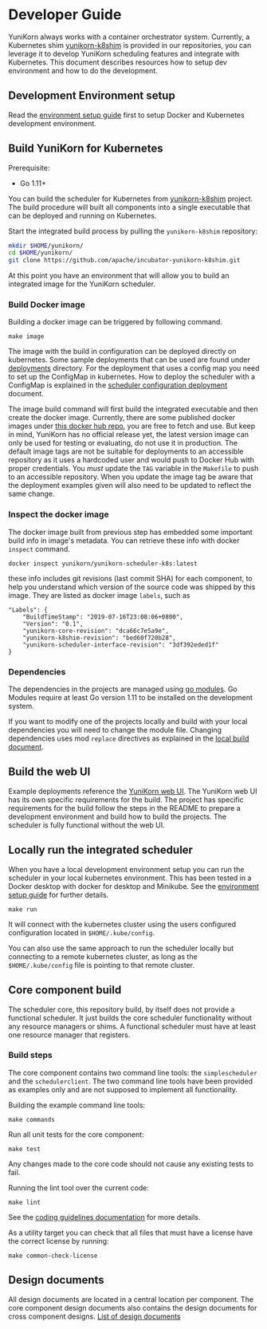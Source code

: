 <!--
 * Licensed to the Apache Software Foundation (ASF) under one
 * or more contributor license agreements.  See the NOTICE file
 * distributed with this work for additional information
 * regarding copyright ownership.  The ASF licenses this file
 * to you under the Apache License, Version 2.0 (the
 * "License"); you may not use this file except in compliance
 * with the License.  You may obtain a copy of the License at
 *
 *     http://www.apache.org/licenses/LICENSE-2.0
 *
 * Unless required by applicable law or agreed to in writing, software
 * distributed under the License is distributed on an "AS IS" BASIS,
 * WITHOUT WARRANTIES OR CONDITIONS OF ANY KIND, either express or implied.
 * See the License for the specific language governing permissions and
 * limitations under the License.
 -->

# Developer Guide

YuniKorn always works with a container orchestrator system. Currently, a Kubernetes shim [yunikorn-k8shim](https://github.com/apache/incubator-yunikorn-k8shim)
is provided in our repositories, you can leverage it to develop YuniKorn scheduling features and integrate with Kubernetes.
This document describes resources how to setup dev environment and how to do the development.

## Development Environment setup

Read the [environment setup guide](setup/env-setup.md) first to setup Docker and Kubernetes development environment.

## Build YuniKorn for Kubernetes

Prerequisite:
- Go 1.11+

You can build the scheduler for Kubernetes from [yunikorn-k8shim](https://github.com/apache/incubator-yunikorn-k8shim) project.
The build procedure will built all components into a single executable that can be deployed and running on Kubernetes.

Start the integrated build process by pulling the `yunikorn-k8shim` repository:
```bash
mkdir $HOME/yunikorn/
cd $HOME/yunikorn/
git clone https://github.com/apache/incubator-yunikorn-k8shim.git
```
At this point you have an environment that will allow you to build an integrated image for the YuniKorn scheduler.

### Build Docker image

Building a docker image can be triggered by following command.

```
make image
```

The image with the build in configuration can be deployed directly on kubernetes.
Some sample deployments that can be used are found under [deployments](https://github.com/apache/incubator-yunikorn-k8shim/tree/master/deployments/scheduler) directory.
For the deployment that uses a config map you need to set up the ConfigMap in kubernetes.
How to deploy the scheduler with a ConfigMap is explained in the [scheduler configuration deployment](setup/configure-scheduler.md) document.

The image build command will first build the integrated executable and then create the docker image.
Currently, there are some published docker images under [this docker hub repo](https://hub.docker.com/u/yunikorn), you are free to fetch and use.
But keep in mind, YuniKorn has no official release yet, the latest version image can only be used for testing or evaluating, do not use it in production.
The default image tags are not be suitable for deployments to an accessible repository as it uses a hardcoded user and would push to Docker Hub with proper credentials.
You *must* update the `TAG` variable in the `Makefile` to push to an accessible repository.
When you update the image tag be aware that the deployment examples given will also need to be updated to reflect the same change.

### Inspect the docker image

The docker image built from previous step has embedded some important build info in image's metadata. You can retrieve
these info with docker `inspect` command.

```
docker inspect yunikorn/yunikorn-scheduler-k8s:latest
```

these info includes git revisions (last commit SHA) for each component, to help you understand which version of the source code
was shipped by this image. They are listed as docker image `labels`, such as

```
"Labels": {
    "BuildTimeStamp": "2019-07-16T23:08:06+0800",
    "Version": "0.1",
    "yunikorn-core-revision": "dca66c7e5a9e",
    "yunikorn-k8shim-revision": "bed60f720b28",
    "yunikorn-scheduler-interface-revision": "3df392eded1f"
}
```

### Dependencies

The dependencies in the projects are managed using [go modules](https://blog.golang.org/using-go-modules).
Go Modules require at least Go version 1.11 to be installed on the development system.

If you want to modify one of the projects locally and build with your local dependencies you will need to change the module file. 
Changing dependencies uses mod `replace` directives as explained in the [local build document](setup/build-local.md).

## Build the web UI

Example deployments reference the [YuniKorn web UI](https://github.com/apache/incubator-yunikorn-web). 
The YuniKorn web UI has its own specific requirements for the build. The project has specific requirements for the build follow the steps in the README to prepare a development environment and build how to build the projects.
The scheduler is fully functional without the web UI. 

## Locally run the integrated scheduler

When you have a local development environment setup you can run the scheduler in your local kubernetes environment.
This has been tested in a Docker desktop with docker for desktop and Minikube. See the [environment setup guide](setup/env-setup.md) for further details.

```
make run
```
It will connect with the kubernetes cluster using the users configured configuration located in `$HOME/.kube/config`.

You can also use the same approach to run the scheduler locally but connecting to a remote kubernetes cluster,
as long as the `$HOME/.kube/config` file is pointing to that remote cluster.

## Core component build

The scheduler core, this repository build, by itself does not provide a functional scheduler. 
It just builds the core scheduler functionality without any resource managers or shims.
A functional scheduler must have at least one resource manager that registers.

### Build steps
The core component contains two command line tools: the `simplescheduler` and the `schedulerclient`.
The two command line tools have been provided as examples only and are not supposed to implement all functionality.

Building the example command line tools:
```
make commands
```  

Run all unit tests for the core component: 
```
make test
```
Any changes made to the core code should not cause any existing tests to fail.

Running the lint tool over the current code:
```
make lint
```  
See the [coding guidelines documentation](./coding-guidelines.md) for more details. 

As a utility target you can check that all files that must have a license have the correct license by running: 
```
make common-check-license
```

## Design documents

All design documents are located in a central location per component. The core component design documents also contains the design documents for cross component designs.
[List of design documents](design/README.md)
